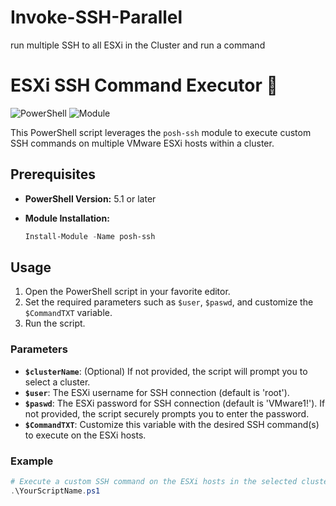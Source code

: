# Invoke-SSH-Parallel
run multiple SSH to all ESXi in the Cluster and run a command

# ESXi SSH Command Executor 🚀

![PowerShell](https://img.shields.io/badge/PowerShell-5.1%2B-blue)
![Module](https://img.shields.io/badge/Module-posh--ssh-green)

This PowerShell script leverages the `posh-ssh` module to execute custom SSH commands on multiple VMware ESXi hosts within a cluster.

## Prerequisites

- **PowerShell Version:** 5.1 or later
- **Module Installation:**

    ```powershell
    Install-Module -Name posh-ssh
    ```

## Usage

1. Open the PowerShell script in your favorite editor.
2. Set the required parameters such as `$user`, `$paswd`, and customize the `$CommandTXT` variable.
3. Run the script.

### Parameters

- **`$clusterName`**: (Optional) If not provided, the script will prompt you to select a cluster.
- **`$user`**: The ESXi username for SSH connection (default is 'root').
- **`$paswd`**: The ESXi password for SSH connection (default is 'VMware1!'). If not provided, the script securely prompts you to enter the password.
- **`$CommandTXT`**: Customize this variable with the desired SSH command(s) to execute on the ESXi hosts.

### Example

```powershell
# Execute a custom SSH command on the ESXi hosts in the selected cluster
.\YourScriptName.ps1
